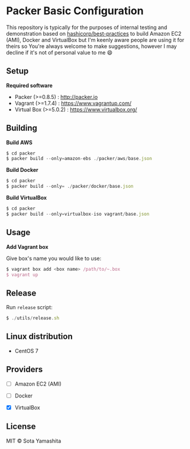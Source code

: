 # Packer Basic Configuration

This repository is typically for the purposes of internal testing and demonstration based on [hashicorp/best-practices](https://github.com/hashicorp/best-practices) to build Amazon EC2 (AMI), Docker and VirtualBox but I'm keenly aware people are using it for theirs so You're always welcome to make suggestions, however I may decline if it's not of personal value to me :smile:


## Setup

**Required software**

* Packer (>=0.8.5) : http://packer.io
* Vagrant (>=1.7.4) : https://www.vagrantup.com/
* Virtual Box (>=5.0.2) : https://www.virtualbox.org/


## Building

**Build AWS**

```javascript
$ cd packer
$ packer build --only=amazon-ebs ./packer/aws/base.json
```

**Build Docker**

```javascript
$ cd packer
$ packer build --only= ./packer/docker/base.json
```

**Build VirtualBox**

```javascript
$ cd packer
$ packer build --only=virtualbox-iso vagrant/base.json
```


## Usage

**Add Vagrant box**

Give box's name you would like to use:

```javascript
$ vagrant box add <box name> /path/to/~.box
$ vagrant up
```


## Release

Run `release` script:

```javascript
$ ./utils/release.sh
```


## Linux distribution

* CentOS 7


## Providers

* [ ] Amazon EC2 (AMI)
* [ ] Docker
* [x] VirtualBox


## License

MIT © Sota Yamashita
